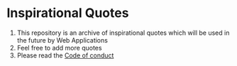 # Inspirational Quotes

1. This repository is an archive of inspirational quotes which will be used in the future by Web Applications
2. Feel free to add more quotes
3. Please read the [Code of conduct](./CODE_OF_CONDUCT.md)
